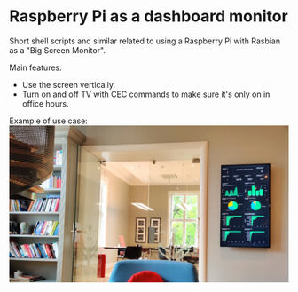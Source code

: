 # Raspberry Pi as a dashboard monitor
Short shell scripts and similar related to using a Raspberry Pi with Rasbian as a "Big Screen Monitor".

Main features:
- Use the screen vertically.
- Turn on and off TV with CEC commands to make sure it's only on in office hours.

Example of use case:
![Eksempel på bruk](RaspberryPi_Vertical.jpg)
